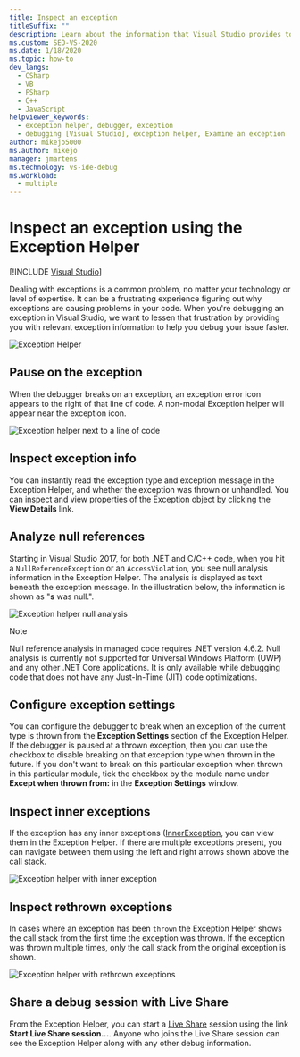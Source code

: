 ```yaml
---
title: Inspect an exception
titleSuffix: ""
description: Learn about the information that Visual Studio provides to help you debug exceptions, and how to selectively disable breaking on exceptions.
ms.custom: SEO-VS-2020
ms.date: 1/18/2020
ms.topic: how-to
dev_langs: 
  - CSharp
  - VB
  - FSharp
  - C++
  - JavaScript
helpviewer_keywords: 
  - exception helper, debugger, exception
  - debugging [Visual Studio], exception helper, Examine an exception
author: mikejo5000
ms.author: mikejo
manager: jmartens
ms.technology: vs-ide-debug
ms.workload: 
  - multiple
---
```

# Inspect an exception using the Exception Helper 

 [!INCLUDE [Visual Studio](~/includes/applies-to-version/vs-windows-only.md)]

Dealing with exceptions is a common problem, no matter your technology or level of expertise. It can be a frustrating experience figuring out why exceptions are causing problems in your code. When you're debugging an exception in Visual Studio, we want to lessen that frustration by providing you with relevant exception information to help you debug your issue faster.

![Exception Helper](media/debugger-exception-helper-default.png)

## Pause on the exception
When the debugger breaks on an exception, an exception error icon appears to the right of that line of code. A non-modal Exception helper will appear near the exception icon.

![Exception helper next to a line of code](media/debugger-exception-helper-locerror.png)

## Inspect exception info
You can instantly read the exception type and exception message in the Exception Helper, and whether the exception was thrown or unhandled. You can inspect and view properties of the Exception object by clicking the **View Details** link.

## Analyze null references
Starting in Visual Studio 2017, for both .NET and C/C++ code, when you hit a `NullReferenceException` or an `AccessViolation`, you see null analysis information in the Exception Helper. The analysis is displayed as text beneath the exception message. In the illustration below, the information is shown as "**s** was null.".

![Exception helper null analysis](media/debugger-exception-helper-default.png)

> [!NOTE]
> Null reference analysis in managed code requires .NET version 4.6.2. Null analysis is currently not supported for Universal Windows Platform (UWP) and any other .NET Core applications. It is only available while debugging code that does not have any Just-In-Time (JIT) code optimizations.

## Configure exception settings 
You can configure the debugger to break when an exception of the current type is thrown from the **Exception Settings** section of the Exception Helper. If the debugger is paused at a thrown exception, then you can use the checkbox to disable breaking on that exception type when thrown in the future. If you don't want to break on this particular exception when thrown in this particular module, tick the checkbox by the module name under **Except when thrown from:** in the **Exception Settings** window. 

## Inspect inner exceptions 
If the exception has any inner exceptions ([InnerException](/dotnet/api/system.exception.innerexception), you can view them in the Exception Helper. If there are multiple exceptions present, you can navigate between them using the left and right arrows shown above the call stack.

![Exception helper with inner exception](media/debugger-exception-helper-innerexception.png)

## Inspect rethrown exceptions
In cases where an exception has been `thrown` the Exception Helper shows the call stack from the first time the exception was thrown. If the exception was thrown multiple times, only the call stack from the original exception is shown.

![Exception helper with rethrown exceptions](media/debugger-exception-helper-innerexception.png)

## Share a debug session with Live Share
From the Exception Helper, you can start a [Live Share](/visualstudio/liveshare/) session using the link **Start Live Share session...**. Anyone who joins the Live Share session can see the Exception Helper along with any other debug information.